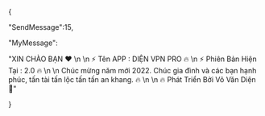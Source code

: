 {

"SendMessage":15,

"MyMessage":

"XIN CHÀO BẠN ❤  \n \n ⚡ Tên APP : DIỆN VPN PRO 🔥 \n ⚡ Phiên Bản Hiện Tại : 2.0 🔥 \n \n Chúc mừng năm mới 2022. Chúc gia đình và các bạn hạnh phúc, tấn tài tấn lộc tấn tấn an khang. 🔥 \n \n 🔥 Phát Triển Bởi Võ Văn Diện 💟"

}
